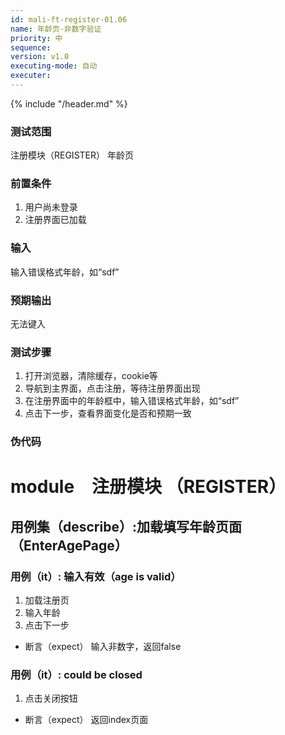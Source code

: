 ```yaml
---
id: mali-ft-register-01.06
name: 年龄页-非数字验证
priority: 中
sequence: 
version: v1.0
executing-mode: 自动
executer: 
---
```


{% include "/header.md" %}

### 测试范围
  注册模块（REGISTER） 年龄页

### 前置条件
1. 用户尚未登录
2. 注册界面已加载

### 输入
  输入错误格式年龄，如“sdf”

### 预期输出
  无法键入

### 测试步骤
  1. 打开浏览器，清除缓存，cookie等
  2. 导航到主界面，点击注册，等待注册界面出现
  3. 在注册界面中的年龄框中，输入错误格式年龄，如“sdf”
  4. 点击下一步，查看界面变化是否和预期一致



### 伪代码

# module　注册模块 （REGISTER）

## 用例集（describe）:加载填写年龄页面（EnterAgePage）

### 用例（it）: 输入有效（age is valid）
1. 加载注册页
2. 输入年龄
3. 点击下一步
* 断言（expect） 输入非数字，返回false
### 用例（it）: could be closed
1. 点击关闭按钮 
* 断言（expect） 返回index页面